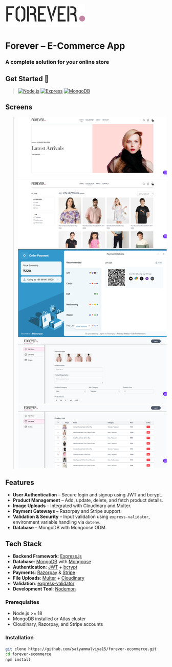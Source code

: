 ![](https://raw.githubusercontent.com/satyammalviya15/ForeverShop/main/src/assets/frontend_assets/logo.png)

# Forever – E-Commerce App
### A complete solution for your online store

## Get Started 🚀

> [![Node.js](https://ziadoua.github.io/m3-Markdown-Badges/badges/NodeJS/nodejs2.svg)](https://nodejs.org/)
> [![Express](https://ziadoua.github.io/m3-Markdown-Badges/badges/Express/express2.svg)](https://expressjs.com/)
> [![MongoDB](https://ziadoua.github.io/m3-Markdown-Badges/badges/MongoDB/mongodb2.svg)](https://www.mongodb.com/)

## Screens
> ![Logo](https://raw.githubusercontent.com/satyammalviya15/ForeverShop/main/src/assets/screenshot/D1.png)
> ![Logo](https://raw.githubusercontent.com/satyammalviya15/ForeverShop/main/src/assets/screenshot/D2.png)
> ![Logo](https://raw.githubusercontent.com/satyammalviya15/ForeverShop/main/src/assets/screenshot/D8.png)
> ![Logo](https://raw.githubusercontent.com/satyammalviya15/ForeverShop/main/src/assets/screenshot/D10.png)
> ![Logo](https://raw.githubusercontent.com/satyammalviya15/ForeverShop/main/src/assets/screenshot/D11.png)

## Features
- **User Authentication** – Secure login and signup using JWT and bcrypt.
- **Product Management** – Add, update, delete, and fetch product details.
- **Image Uploads** – Integrated with Cloudinary and Multer.
- **Payment Gateways** – Razorpay and Stripe support.
- **Validation & Security** – Input validation using `express-validator`, environment variable handling via `dotenv`.
- **Database** – MongoDB with Mongoose ODM.

## Tech Stack
- **Backend Framework**: [Express.js](https://expressjs.com/)
- **Database**: [MongoDB](https://www.mongodb.com/) with [Mongoose](https://mongoosejs.com/)
- **Authentication**: [JWT](https://jwt.io/) + [bcrypt](https://www.npmjs.com/package/bcrypt)
- **Payments**: [Razorpay](https://razorpay.com/) & [Stripe](https://stripe.com/)
- **File Uploads**: [Multer](https://www.npmjs.com/package/multer) + [Cloudinary](https://cloudinary.com/)
- **Validation**: [express-validator](https://express-validator.github.io/)
- **Development Tool**: [Nodemon](https://nodemon.io/)

### Prerequisites
- Node.js >= 18
- MongoDB installed or Atlas cluster
- Cloudinary, Razorpay, and Stripe accounts

### Installation
```bash
git clone https://github.com/satyammalviya15/forever-ecommerce.git
cd forever-ecommerce
npm install
